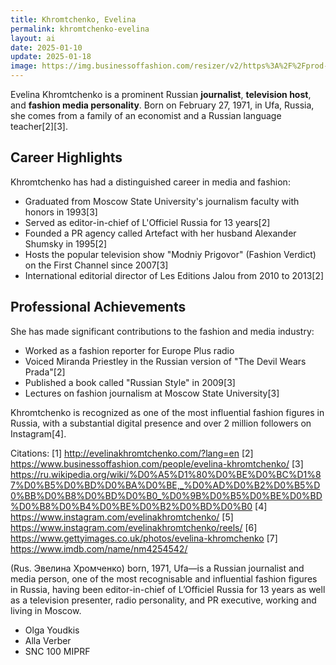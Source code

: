 ```yaml
---
title: Khromtchenko, Evelina
permalink: khromtchenko-evelina
layout: ai
date: 2025-01-10
update: 2025-01-18
image: https://img.businessoffashion.com/resizer/v2/https%3A%2F%2Fprod-bof-media.s3.eu-west-1.amazonaws.com%2Fimport%2Fprofiles%2Fasset%2F161%2F27a244b4040c07d8fe59a0badde18197c889c5ba.jpeg
---
```

Evelina Khromtchenko is a prominent Russian **journalist**, **television host**, and **fashion media personality**. Born on February 27, 1971, in Ufa, Russia, she comes from a family of an economist and a Russian language teacher[2][3].

## Career Highlights

Khromtchenko has had a distinguished career in media and fashion:

- Graduated from Moscow State University's journalism faculty with honors in 1993[3]
- Served as editor-in-chief of L'Officiel Russia for 13 years[2]
- Founded a PR agency called Artefact with her husband Alexander Shumsky in 1995[2]
- Hosts the popular television show "Modniy Prigovor" (Fashion Verdict) on the First Channel since 2007[3]
- International editorial director of Les Editions Jalou from 2010 to 2013[2]

## Professional Achievements

She has made significant contributions to the fashion and media industry:
- Worked as a fashion reporter for Europe Plus radio
- Voiced Miranda Priestley in the Russian version of "The Devil Wears Prada"[2]
- Published a book called "Russian Style" in 2009[3]
- Lectures on fashion journalism at Moscow State University[3]

Khromtchenko is recognized as one of the most influential fashion figures in Russia, with a substantial digital presence and over 2 million followers on Instagram[4].

Citations:
[1] http://evelinakhromtchenko.com/?lang=en
[2] https://www.businessoffashion.com/people/evelina-khromtchenko/
[3] https://ru.wikipedia.org/wiki/%D0%A5%D1%80%D0%BE%D0%BC%D1%87%D0%B5%D0%BD%D0%BA%D0%BE,_%D0%AD%D0%B2%D0%B5%D0%BB%D0%B8%D0%BD%D0%B0_%D0%9B%D0%B5%D0%BE%D0%BD%D0%B8%D0%B4%D0%BE%D0%B2%D0%BD%D0%B0
[4] https://www.instagram.com/evelinakhromtchenko/
[5] https://www.instagram.com/evelinakhromtchenko/reels/
[6] https://www.gettyimages.co.uk/photos/evelina-khromchenko
[7] https://www.imdb.com/name/nm4254542/

(Rus. Эвелина Хромченко) born, 1971, Ufa—is a Russian journalist and media person, one of the most recognisable and influential fashion figures in Russia, having been editor-in-chief of L’Officiel Russia for 13 years as well as a television presenter, radio personality, and PR executive, working and living in Moscow.

+ Olga Youdkis
+ Alla Verber
+ SNC 100 MIPRF
